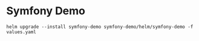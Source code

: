 # Symfony Demo

```
helm upgrade --install symfony-demo symfony-demo/helm/symfony-demo -f values.yaml
```
